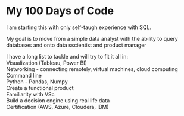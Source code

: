 # My 100 Days of Code

I am starting this with only self-taugh experience with SQL.

My goal is to move from a simple data analyst with the ability to query databases and onto data sscientist and product manager

I have a long list to tackle and will try to fit it all in:\
  Visualization (Tableau, Power BI)\
  Networking - connecting remotely, virtual machines, cloud computing\
  Command line\
  Python - Pandas, Numpy \
  Create a functional product\
  Familiarity with VSc\
  Build a decision engine using real life data\
  Certification (AWS, Azure, Cloudera, IBM)
 
